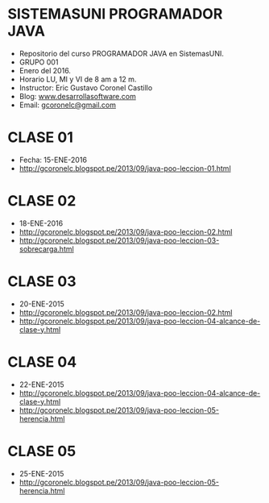 # SISTEMASUNI PROGRAMADOR JAVA 

- Repositorio del curso PROGRAMADOR JAVA en SistemasUNI. 
- GRUPO 001
- Enero del 2016. 
- Horario LU, MI y VI de 8 am a 12 m.
- Instructor: Eric Gustavo Coronel Castillo
- Blog: www.desarrollasoftware.com
- Email: gcoronelc@gmail.com

# CLASE 01

- Fecha: 15-ENE-2016
- http://gcoronelc.blogspot.pe/2013/09/java-poo-leccion-01.html


# CLASE 02

- 18-ENE-2016
- http://gcoronelc.blogspot.pe/2013/09/java-poo-leccion-02.html
- http://gcoronelc.blogspot.pe/2013/09/java-poo-leccion-03-sobrecarga.html


# CLASE 03

- 20-ENE-2015
- http://gcoronelc.blogspot.pe/2013/09/java-poo-leccion-02.html
- http://gcoronelc.blogspot.pe/2013/09/java-poo-leccion-04-alcance-de-clase-y.html

# CLASE 04

- 22-ENE-2015
- http://gcoronelc.blogspot.pe/2013/09/java-poo-leccion-04-alcance-de-clase-y.html
- http://gcoronelc.blogspot.pe/2013/09/java-poo-leccion-05-herencia.html

# CLASE 05

- 25-ENE-2015
- http://gcoronelc.blogspot.pe/2013/09/java-poo-leccion-05-herencia.html


